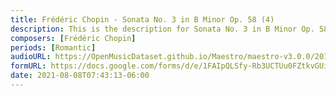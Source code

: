 ```yaml
---
title: Frédéric Chopin - Sonata No. 3 in B Minor Op. 58 (4)
description: This is the description for Sonata No. 3 in B Minor Op. 58 by Frédéric Chopin
composers: [Frédéric Chopin]
periods: [Romantic]
audioURL: https://OpenMusicDataset.github.io/Maestro/maestro-v3.0.0/2018/MIDI-Unprocessed_Recital13-15_MID--AUDIO_13_R1_2018_wav--3.midi
formURL: https://docs.google.com/forms/d/e/1FAIpQLSfy-Rb3UCTUu0FZtkvGUiTr82kyr5LuE13Om408wNeJKmQhrQ/viewform
date: 2021-08-08T07:43:13-06:00
---
```

